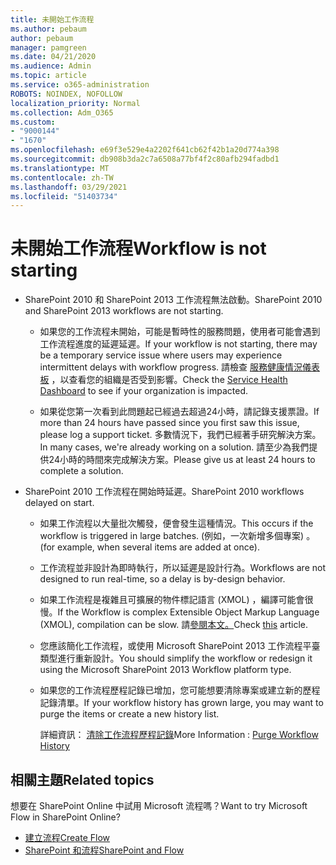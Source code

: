 ```yaml
---
title: 未開始工作流程
ms.author: pebaum
author: pebaum
manager: pamgreen
ms.date: 04/21/2020
ms.audience: Admin
ms.topic: article
ms.service: o365-administration
ROBOTS: NOINDEX, NOFOLLOW
localization_priority: Normal
ms.collection: Adm_O365
ms.custom:
- "9000144"
- "1670"
ms.openlocfilehash: e69f3e529e4a2202f641cb62f42b1a20d774a398
ms.sourcegitcommit: db908b3da2c7a6508a77bf4f2c80afb294fadbd1
ms.translationtype: MT
ms.contentlocale: zh-TW
ms.lasthandoff: 03/29/2021
ms.locfileid: "51403734"
---
```

# <a name="workflow-is-not-starting"></a><span data-ttu-id="4c80b-102">未開始工作流程</span><span class="sxs-lookup"><span data-stu-id="4c80b-102">Workflow is not starting</span></span>

- <span data-ttu-id="4c80b-103">SharePoint 2010 和 SharePoint 2013 工作流程無法啟動。</span><span class="sxs-lookup"><span data-stu-id="4c80b-103">SharePoint 2010 and SharePoint 2013 workflows are not starting.</span></span>

    - <span data-ttu-id="4c80b-104">如果您的工作流程未開始，可能是暫時性的服務問題，使用者可能會遇到工作流程進度的延遲延遲。</span><span class="sxs-lookup"><span data-stu-id="4c80b-104">If your workflow is not starting, there may be a temporary service issue where users may experience intermittent delays with workflow progress.</span></span> <span data-ttu-id="4c80b-105">請檢查 [服務健康情況儀表板](https://admin.microsoft.com/AdminPortal/Home/servicehealth) ，以查看您的組織是否受到影響。</span><span class="sxs-lookup"><span data-stu-id="4c80b-105">Check the [Service Health Dashboard](https://admin.microsoft.com/AdminPortal/Home/servicehealth) to see if your organization is impacted.</span></span>

    - <span data-ttu-id="4c80b-106">如果從您第一次看到此問題起已經過去超過24小時，請記錄支援票證。</span><span class="sxs-lookup"><span data-stu-id="4c80b-106">If more than 24 hours have passed since you first saw this issue, please log a support ticket.</span></span> <span data-ttu-id="4c80b-107">多數情況下，我們已經著手研究解決方案。</span><span class="sxs-lookup"><span data-stu-id="4c80b-107">In many cases, we're already working on a solution.</span></span> <span data-ttu-id="4c80b-108">請至少為我們提供24小時的時間來完成解決方案。</span><span class="sxs-lookup"><span data-stu-id="4c80b-108">Please give us at least 24 hours to complete a solution.</span></span>

- <span data-ttu-id="4c80b-109">SharePoint 2010 工作流程在開始時延遲。</span><span class="sxs-lookup"><span data-stu-id="4c80b-109">SharePoint 2010 workflows delayed on start.</span></span>

    - <span data-ttu-id="4c80b-110">如果工作流程以大量批次觸發，便會發生這種情況。</span><span class="sxs-lookup"><span data-stu-id="4c80b-110">This occurs if the workflow is triggered in large batches.</span></span> <span data-ttu-id="4c80b-111"> (例如，一次新增多個專案) 。</span><span class="sxs-lookup"><span data-stu-id="4c80b-111">(for example, when several items are added at once).</span></span>

    - <span data-ttu-id="4c80b-112">工作流程並非設計為即時執行，所以延遲是設計行為。</span><span class="sxs-lookup"><span data-stu-id="4c80b-112">Workflows are not designed to run real-time, so a delay is by-design behavior.</span></span>

   -  <span data-ttu-id="4c80b-113">如果工作流程是複雜且可擴展的物件標記語言 (XMOL) ，編譯可能會很慢。</span><span class="sxs-lookup"><span data-stu-id="4c80b-113">If the Workflow is complex Extensible Object Markup Language (XMOL), compilation can be slow.</span></span> <span data-ttu-id="4c80b-114">請[參閱本文。](https://support.microsoft.com//kb/3043697)</span><span class="sxs-lookup"><span data-stu-id="4c80b-114">Check [this](https://support.microsoft.com//kb/3043697) article.</span></span>

    - <span data-ttu-id="4c80b-115">您應該簡化工作流程，或使用 Microsoft SharePoint 2013 工作流程平臺類型進行重新設計。</span><span class="sxs-lookup"><span data-stu-id="4c80b-115">You should simplify the workflow or redesign it using the Microsoft SharePoint 2013 Workflow platform type.</span></span>

    - <span data-ttu-id="4c80b-116">如果您的工作流程歷程記錄已增加，您可能想要清除專案或建立新的歷程記錄清單。</span><span class="sxs-lookup"><span data-stu-id="4c80b-116">If your workflow history has grown large, you may want to purge the items or create a new history list.</span></span>

        <span data-ttu-id="4c80b-117">詳細資訊： [清除工作流程歷程記錄](https://blogs.technet.microsoft.com/marj/2015/08/07/sharepoint-2010-workflows-best-practice-purge-workflow-history-list-items/)</span><span class="sxs-lookup"><span data-stu-id="4c80b-117">More Information : [Purge Workflow History](https://blogs.technet.microsoft.com/marj/2015/08/07/sharepoint-2010-workflows-best-practice-purge-workflow-history-list-items/)</span></span>


## <a name="related-topics"></a><span data-ttu-id="4c80b-118">相關主題</span><span class="sxs-lookup"><span data-stu-id="4c80b-118">Related topics</span></span>
<span data-ttu-id="4c80b-119">想要在 SharePoint Online 中試用 Microsoft 流程嗎？</span><span class="sxs-lookup"><span data-stu-id="4c80b-119">Want to try Microsoft Flow in SharePoint Online?</span></span>
- [<span data-ttu-id="4c80b-120">建立流程</span><span class="sxs-lookup"><span data-stu-id="4c80b-120">Create Flow</span></span>](https://support.office.com/article/Create-a-flow-for-a-list-or-library-in-SharePoint-Online-or-OneDrive-for-Business-a9c3e03b-0654-46af-a254-20252e580d01) 
- [<span data-ttu-id="4c80b-121">SharePoint 和流程</span><span class="sxs-lookup"><span data-stu-id="4c80b-121">SharePoint and Flow</span></span>](https://flow.microsoft.com/blog/sharepoint-and-flow/) 
